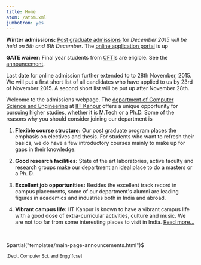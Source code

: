 ```yaml
---
title: Home
atom: /atom.xml
jumbotron: yes
---
```


<div class="alert alert-danger">

**Winter admissions:** [Post graduate admissions][winter-2015-announcement] for
*December 2015 will be held on 5th and 6th December*. The [online application portal][portal]
is up

**GATE waiver:** Final year students from [CFTI]s are eligible. See the
[announcement][direct-phd].

</div>

<div class="alert alert-danger"> <i class="fa
fa-exclamation-triangle"></i> Last date for online admission further
extended to to 28th November, 2015.  We will put a first short list of
all candidates who have applied to us by 23rd of November 2015. A second
short list will be put up after November 28th.
</div>




Welcome to the admissions webpage. The
[department of Computer Science and Engineering][cse] at
[IIT Kanpur][iitk] offers a unique opportunity for pursuing higher
studies, whether it is M.Tech or a Ph.D. Some of the reasons why you
should consider joining our department is

1. **Flexible course structure:** Our post graduate program places the
  emphasis on electives and thesis. For students who want to refresh
  their basics, we do have a few introductory courses mainly to make up
  for gaps in their knowledge.

2. **Good research facilities:** State of the art laboratories, active
   faculty and research groups make our department an ideal place to
   do a masters or a Ph. D.

3. **Excellent job opportunities:** Besides the excellent track record
   in campus placements, some of our department's alumni are leading
   figures in academics and industries both in India and abroad.

4. **Vibrant campus life:** IIT Kanpur is known to have a vibrant
   campus life with a good dose of extra-curricular activities, culture
   and music. We are not too far from some interesting places to visit in
   India. <a class="btn btn-default pull-right" href="/why/">
   Read more...</a>

<br/>



$partial("templates/main-page-announcements.html")$

<div class="text-left"><i class="fa fa-copyright"></i><small>[Dept. Computer Sci. and Engg][cse]</small>
</div>

[ann]: </announcements.html> "Read all $announcecount$"
[doaa]: <http://www.iitk.ac.in/doaa/DOAA/admissions.html>
[dec2014]: <http://www.iitk.ac.in/doaa/DOAA/admission2014_2.htm>
[dec2015-headsup]: </announcements/2015-09-10-Heads-up-Phd-admissions-December-2015>
[cse]: <http://cse.iitk.ac.in/>
[iitk]: <http://www.iitk.ac.in/>
[direct-phd]: </announcements/2014-09-29-Direct-Admission-without-GATE/>
[cfti]: <http://mhrd.gov.in/technical-education-1>
[portal]: <http://admissions.cse.iitk.ac.in> "Online application portal"
[winter-2015-announcement]: </announcements/2015-10-10-Winter-admissions-to-the-PG-program>

